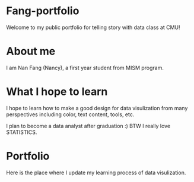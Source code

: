 # Fang-portfolio
Welcome to my public portfolio for telling story with data class at CMU!

# About me
I am Nan Fang (Nancy), a first year student from MISM program. 

# What I hope to learn
I hope to learn how to make a good design for data visulization from many perspectives including color, text content, tools, etc.

I plan to become a data analyst after graduation :) BTW I really love STATISTICS.

# Portfolio
Here is the place where I update my learning process of data visulization. 
